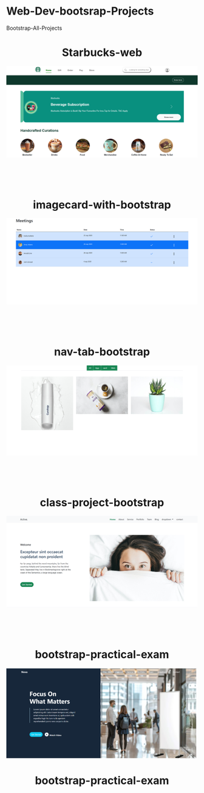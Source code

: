 # Web-Dev-bootsrap-Projects
Bootstrap-All-Projects

<center><h1>Starbucks-web</h1></center>
<a href="https://github.com/13-Bhupendra/Web-Dev-bootsrap-Projects/tree/main/starbucks-web--main/starbucks%20web">
  <img src="https://github.com/13-Bhupendra/starbucks-web-/blob/main/Screenshot%202024-12-07%20164324.png">
</a>

<br><br><br>

<center><h1>imagecard-with-bootstrap</h1></center>
<a href="https://calm-zuccutto-eaef12.netlify.app/">
  <img src="https://github.com/13-Bhupendra/imagecard-with-bootstrap/blob/main/Screenshot%202024-12-06%20104258.png">
</a>

<br><br><br>

<center><h1> nav-tab-bootstrap</h1></center>
<a href="https://inquisitive-cupcake-9394c4.netlify.app/">
  <img src="https://github.com/13-Bhupendra/Nav-Tab-Bootsrap/blob/main/Screenshot%202024-12-10%20193433.png">
</a>

<br><br><br>

<center><h1>class-project-bootstrap</h1></center>
<a href="https://merry-dango-dfd732.netlify.app/">
  <img src="https://github.com/13-Bhupendra/Web-Dev-bootsrap-Projects/blob/main/Class-Project-BS-main/Screenshot%202024-12-12%20172953.png">
</a>

<br><br><br>

<center><h1>bootstrap-practical-exam</h1></center>
<a href="https://serene-melba-6513c0.netlify.app/">
  <img src="https://github.com/13-Bhupendra/Web-Dev-bootsrap-Projects/blob/main/bootsrap-exam-main/Screenshot%202024-12-16%20130647.png">
</a>

<center><h1>bootstrap-practical-exam</h1></center>
<a href="https://boisterous-semifreddo-ed3323.netlify.app/">
  <img src="https://github.com/13-Bhupendra/Web-Dev-bootsrap-Projects/blob/main/Screenshot%202024-12-19%20105722.png>
</a>
